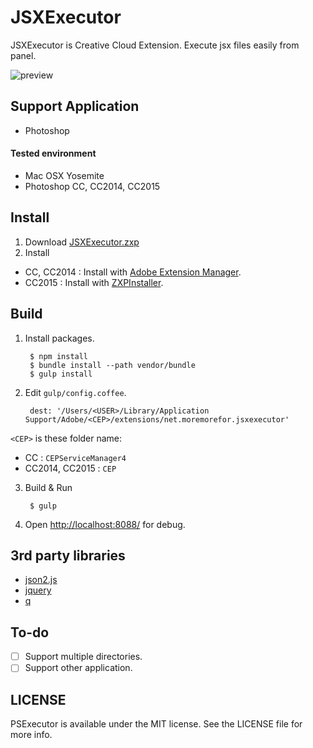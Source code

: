 # JSXExecutor
JSXExecutor is Creative Cloud Extension. Execute jsx files easily from panel.

![preview](https://cloud.githubusercontent.com/assets/966109/12298895/baf90764-ba57-11e5-9593-cbd35d2ee2f1.png)

## Support Application
- Photoshop

#### Tested environment
- Mac OSX Yosemite
- Photoshop CC, CC2014, CC2015

## Install
1. Download [JSXExecutor.zxp](https://github.com/moremorefor/JSXExecutor/raw/master/bin/JSXExecutor.zxp)
2. Install
  - CC, CC2014 : Install with [Adobe Extension Manager](https://www.adobe.com/jp/products/extension-manager.html).
  - CC2015 : Install with [ZXPInstaller](http://zxpinstaller.com/).


## Build

1. Install packages.

        $ npm install
        $ bundle install --path vendor/bundle
        $ gulp install

2. Edit `gulp/config.coffee`.

        dest: '/Users/<USER>/Library/Application Support/Adobe/<CEP>/extensions/net.moremorefor.jsxexecutor'

  `<CEP>` is these folder name:

  - CC : `CEPServiceManager4`
  - CC2014, CC2015 : `CEP`

3. Build & Run

        $ gulp


4. Open [http://localhost:8088/](http://localhost:8088/) for debug.

## 3rd party libraries
- [json2.js](https://github.com/douglascrockford/JSON-js)
- [jquery](https://github.com/jquery/jquery)
- [q](https://github.com/kriskowal/q)

## To-do
- [ ] Support multiple directories.
- [ ] Support other application.

## LICENSE
PSExecutor is available under the MIT license. See the LICENSE file for more info.
